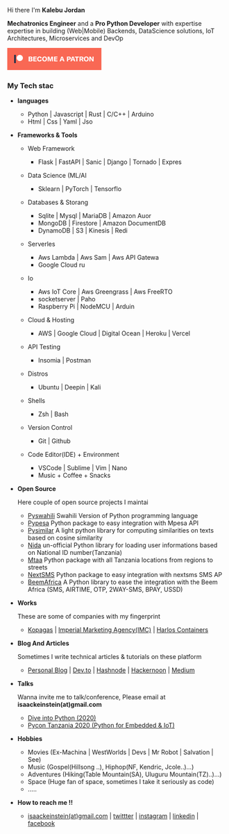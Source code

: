 <p>Hi there I'm <b>Kalebu Jordan</b></p>

<p><b>Mechatronics Engineer</b> and a <b>Pro Python Developer</b> with expertise expertise in building (Web|Mobile) Backends, DataScience solutions, IoT Architectures, Microservices and DevOp</p>

[![Become a patron](become_a_patron_button.png)](https://www.patreon.com/kalebujordan)

<h3>My Tech stac</h3>
<ul>
    <li>
        <p><b>languages</b></p>
        <ul>
            <li>Python | Javascript | Rust | C/C++ | Arduino</li>
            <li>Html | Css | Yaml | Jso</li>
        </ul>
    </li>
    <li>
        <p><b>Frameworks & Tools</b></p>
        <ul>
            <li>
               <p>Web Framework</p>
               <ul>
                   <li>Flask | FastAPI | Sanic | Django | Tornado | Expres</li>
               </ul>
            <li>
               <p>Data Science (ML/AI</p>
               <ul>
                   <li>Sklearn | PyTorch | Tensorflo</li>
               </ul>
            </li>
            <li>
               <p> Databases & Storang</p>
               <ul>
                   <li> Sqlite | Mysql | MariaDB | Amazon Auor</li>
                   <li>MongoDB | Firestore | Amazon DocumentDB</li>
                   <li> DynamoDB | S3 | Kinesis |  Redi</li>
               </ul>
               </li>
            <li>
               <p>Serverles</p>
               <ul>
                   <li> Aws Lambda | Aws Sam | Aws API Gatewa</li>
                   <li> Google Cloud ru</li>
               </ul>
               </li>
            <li>
               <p>Io</p>
               <ul>
                   <li>Aws IoT Core | Aws Greengrass | Aws FreeRTO</li>
                   <li>socketserver | Paho</li>
                   <li> Raspberry Pi | NodeMCU | Arduin</li>
               </ul>
            </li>
        <li>
            <p> Cloud & Hosting</p>
            <ul>
               <li>AWS | Google Cloud | Digital Ocean | Heroku | Vercel</li>
            </ul>
        </li>
        <li>
            <p> API Testing</p>
            <ul>
               <li> Insomia | Postman</li>
            </ul>
        </li>
        <li>
            <p> Distros </p>
            <ul>
               <li> Ubuntu | Deepin | Kali</li>
            </ul>
        </li>
        <li>
            <p> Shells </p>
            <ul>
               <li> Zsh | Bash </li>
            </ul>
        </li>
        <li>
            <p> Version Control </p>
            <ul>
               <li> Git | Github </li>
            </ul>
        </li>
        <li>
            <p> Code Editor(IDE) + Environment </p>
            <ul>
               <li> VSCode | Sublime | Vim | Nano </li>
               <li> Music + Coffee + Snacks
            </ul>
        </li>
        </ul>
    </li>
    <li>
        <p><b> Open Source </b></p>
        <p> Here couple of open source projects I maintai</p>
        <ul>
            <li><a href = "https://kalebu.github.io/pyswahili">Pyswahili</a> Swahili Version of Python programming language</li>
            <li><a href="https://kalebu.github.io/pypesa">Pypesa</a> Python package to easy integration with Mpesa API</li>
            <li><a href="https://kalebu.github.io/pysimilar">Pysimilar</a> A light python library for computing similarities on texts based on cosine similarity</li>
            <li><a href="https://kalebu.github.io/Nida">Nida</a> un-official Python library for loading user informations based on National ID number(Tanzania)</li>
            <li><a href="https://kalebu.github.io/mtaa">Mtaa</a> Python package with all Tanzania locations from regions to streets</li>
            <li><a href="https://nextsms.github.io/nextsms">NextSMS</a> Python package to easy integration with nextsms SMS AP</li>
            <li><a href="https://github.com/beem-africa/python-client">BeemAfrica</a> A Python library to ease the integration with the Beem Africa (SMS, AIRTIME, OTP, 2WAY-SMS, BPAY, USSD)</li>
        </ul>
    </li>
    <li>
        <p><b> Works </b></p>
        <p>These are some of companies with my fingerprint</p>
        <ul>
            <li>
               <a href="https://www.kopagas.com/">Kopagas</a> |
               <a href="https://www.imc.co.tz/">Imperial Marketing Agency(IMC)</a> |
               <a href="https://www.linkedin.com/company/harlos-comp-limited/">Harlos Containers</a>
            </li>
        </ul>
    </li>
    <li>
        <p><b>Blog And Articles</b></p>
        <p>Sometimes I write technical articles & tutorials on these platform</p>
        <ul>
            <li>
               <a href="https://kalebujordan.dev/">Personal Blog</a> |
               <a href="https://dev.to/kalebu">Dev.to</a> |
               <a href="https://hashnode.com/@Kalebujordan">Hashnode</a> |
               <a href="https://hackernoon.com/u/kalebujordan">Hackernoon</a> |
               <a href="https://kalebujordan.medium.com/">Medium</a>
            </li>
        </ul>
    </li>
    <li>
        <p><b> Talks  </b></p>
        <p> Wanna invite me to talk/conference, Please email at <b>isaackeinstein(at)gmail.com</b></p>
        <ul>
            <li><a href = "https://medium.com/dive-into-python-3/interview-with-kalebu-jordan-diving-into-python-3-cb9498bdf798"> Dive into Python (2020) </a></li>
            <li><a href="https://www.youtube.com/watch?v=7BqeN--xHzY"> Pycon Tanzania 2020 (Python for Embedded & IoT)</a></li>
        </ul>
    <li>
        <p><b> Hobbies </b></p>
        <ul>
            <li>Movies (Ex-Machina | WestWorlds | Devs | Mr Robot | Salvation | See)</li>
            <li>Music (Gospel(Hillsong ..), Hiphop(NF, Kendric, Jcole..)...)</li>
            <li>Adventures (Hiking(Table Mountain(SA), Uluguru Mountain(TZ)..)...)</li>
            <li>Space (Huge fan of space, sometimes I take it seriously as code)</li>
            <li>.....</li>
        </ul>
    </li>
    <li>
        <p><b>How to reach me !!</b></p>
        <ul>
            <li>
               <a href = "#">isaackeinstein(at)gmail.com</a> | 
               <a href = "https://twitter.com/j_kalebu">twittter</a> |
               <a href = "https://www.instagram.com/kalebu_jordan/">instagram</a> |
               <a href = "https://www.linkedin.com/in/kalebu-gwalugano/" >linkedin</a> |
               <a href = "https://web.facebook.com/kalebu.jordan">facebook</a> 
            </li>
        </ul>
